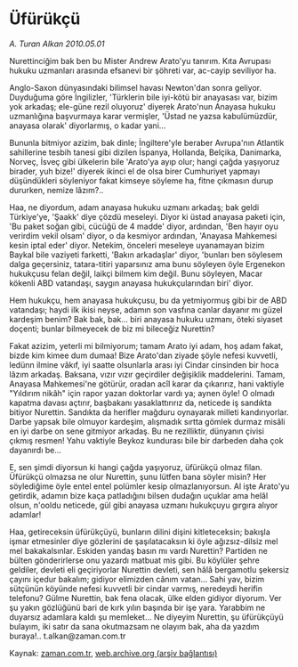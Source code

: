 # Üfürükçü

*A. Turan Alkan 2010.05.01*

<tr><td class="metin" colspan="2" style="padding-top: 20px; padding-left: 5px; ">Nurettinciğim bak ben bu Mister Andrew Arato'yu tanırım. Kıta Avrupası hukuku uzmanları arasında efsanevi bir şöhreti var, ac-cayip seviliyor ha.</td></tr><tr><td class="metin" colspan="2" style="padding-top: 20px; padding-left: 5px; "><p>Anglo-Saxon dünyasındaki bilimsel havası Newton'dan sonra geliyor. Duyduğuma göre İngilizler, 'Türklerin bile iyi-kötü bir anayasası var, bizim yok arkadaş; ele-güne rezil oluyoruz' diyerek Arato'nun Anayasa hukuku uzmanlığına başvurmaya karar vermişler, 'Üstad ne yazsa kabulümüzdür, anayasa olarak' diyorlarmış, o kadar yani...
<p>Bununla bitmiyor azizim, bak dinle; İngiltere'yle beraber Avrupa'nın Atlantik sahillerine tesbih tanesi gibi dizilen İspanya, Hollanda, Belçika, Danimarka, Norveç, İsveç gibi ülkelerin bile 'Arato'ya ayıp olur; hangi çağda yaşıyoruz birader, yuh bize!' diyerek ikinci el de olsa birer Cumhuriyet yapmayı düşündükleri söyleniyor fakat kimseye söyleme ha, fitne çıkmasın durup dururken, nemize lâzım?..
<p>Haa, ne diyordum, adam anayasa hukuku uzmanı arkadaş; bak geldi Türkiye'ye, 'Şaakk' diye çözdü meseleyi. Diyor ki üstad anayasa paketi için, 'Bu paket soğan gibi, cücüğü de 4 madde' diyor, ardından, 'Ben hayır oyu verirdim vekil olsam' diyor, o da kesmiyor ardından, 'Anayasa Mahkemesi kesin iptal eder' diyor. Netekim, önceleri meseleye uyanamayan bizim Baykal bile vaziyeti farketti, 'Bakın arkadaşlar' diyor, 'bunları ben söylesem dalga geçersiniz, tatara-titiri yaparsınız ama bunu söyleyen öyle Ergenekon hukukçusu felan değil, laikçi bilmem kim değil. Bunu söyleyen, Macar kökenli ABD vatandaşı, saygın anayasa hukukçularından biri' diyor.
<p>Hem hukukçu, hem anayasa hukukçusu, bu da yetmiyormuş gibi bir de ABD vatandaşı; haydi ilk ikisi neyse, adamın son vasfına canlar dayanır mı güzel kardeşim benim? Bak bak, bak... biri anayasa hukuku uzmanı, öteki siyaset doçenti; bunlar bilmeyecek de biz mi bileceğiz Nurettin?
<p>Fakat azizim, yeterli mi bilmiyorum; tamam Arato iyi adam, hoş adam fakat, bizde kim kimee dum dumaa! Bize Arato'dan ziyade şöyle nefesi kuvvetli, ledünn ilmine vâkıf, iyi saatte olsunlarla arası iyi Cindar cinsinden bir hoca lâzım arkadaş. Baksana, vızır vızır geçirdiler değişiklik maddelerini. Tamam, Anayasa Mahkemesi'ne götürür, oradan acîl karar da çıkarırız, hani vaktiyle "Yıldırım nikâh" için rapor yazan doktorlar vardı ya; aynen öyle! O olmadı kapatma davası açtırır, başbakanı yasaklattırırız da, neticede iş sandıkta bitiyor Nurettin. Sandıkta da herifler mağduru oynayarak milleti kandırıyorlar. Darbe yapsak bile olmuyor kardeşim, alışmadık sırtta gömlek durmaz misâli en iyi darbe on sene gitmiyor arkadaş. Bu ne rezilliktir, dünyanın çivisi çıkmış resmen! Yahu vaktiyle Beykoz kundurası bile bir darbeden daha çok dayanırdı be...
<p>E, sen şimdi diyorsun ki hangi çağda yaşıyoruz, üfürükçü olmaz filan. Üfürükçü olmazsa ne olur Nurettin, şunu lütfen bana söyler misin? Her söylediğime öyle entel entel polümler kesip olmazlanıyorsun. Al işte Arato'yu getirdik, adamın bize kaça patladığını bilsen dudağın uçuklar ama helâl olsun, n'ooldu neticede, gül gibi anayasa uzmanı hukukçuyu gırgıra alıyor adamlar!
<p>Haa, getireceksin üfürükçüyü, bunların dilini dişini kitleteceksin; bakışla işmar etmesinler diye gözlerini de şaşılatacaksın ki öyle ağızsız-dilsiz mel mel bakakalsınlar. Eskiden yandaş basın mı vardı Nurettin? Partiden ne bülten gönderirlerse onu yazardı matbuat mis gibi. Bu köylüler şehre geldiler, devleti eli geçiriyorlar Nurettin devleti, sen hâlâ bergamotlu şekersiz çayını içedur bakalım; gidiyor elimizden cânım vatan... Sahi yav, bizim sütçünün köyünde nefesi kuvvetli bir cindar varmış, neredeydi herifin telefonu? Gülme Nurettin, bak fena olacak, ülke elden gidiyor diyorum. Ver şu yakın gözlüğünü bari de kırk yılın başında bir işe yara. Yarabbim ne duyarsız adamlara kaldı şu memleket... Ne diyeyim Nurettin, şu üfürükçüyü bulayım, iki satır da sana okutmazsam ne olayım bak, aha da yazdım buraya!.. t.alkan@zaman.com.tr<br/></p></p></p></p></p></p></p></td></tr>

Kaynak: [zaman.com.tr](http://zaman.com.tr/yazar.do?yazino=979058), [web.archive.org (arşiv bağlantısı)](http://web.archive.org/web/20100505205154/http://www.zaman.com.tr:80/yazar.do?yazino=979058)

